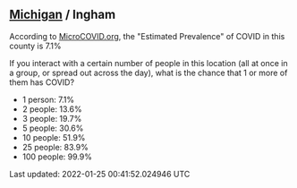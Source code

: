 
## [Michigan](/united-states/michigan) / Ingham

According to [MicroCOVID.org](http://microcovid.org),
the "Estimated Prevalence" of COVID in this county is 7.1%

If you interact with a certain number of people in this location
(all at once in a group, or spread out across the day), what is the chance that
1 or more of them has COVID?

- 1 person: 7.1%
- 2 people: 13.6%
- 3 people: 19.7%
- 5 people: 30.6%
- 10 people: 51.9%
- 25 people: 83.9%
- 100 people: 99.9%

Last updated: 2022-01-25 00:41:52.024946 UTC
